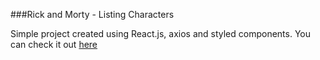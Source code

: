 ###Rick and Morty - Listing Characters

Simple project created using React.js, axios and styled components.
You can check it out [here](https://rick-and-morty-andersonrodriguesdev.netlify.app/)